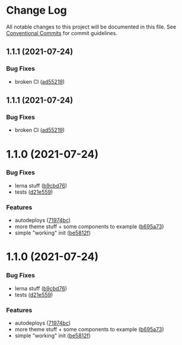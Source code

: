 # Change Log

All notable changes to this project will be documented in this file.
See [Conventional Commits](https://conventionalcommits.org) for commit guidelines.

## 1.1.1 (2021-07-24)


### Bug Fixes

* broken CI ([ad55219](https://github.com/JPBBots/censorbot-components/commit/ad552199c655970fa9b5c69aa016359a6bef6939))





## 1.1.1 (2021-07-24)


### Bug Fixes

* broken CI ([ad55219](https://github.com/JPBBots/censorbot-components/commit/ad552199c655970fa9b5c69aa016359a6bef6939))





# 1.1.0 (2021-07-24)


### Bug Fixes

* lerna stuff ([b9cbd76](https://github.com/JPBBots/censorbot-components/commit/b9cbd76d047c236e371c3d7e45e6c2f6e3b38e4a))
* tests ([d21e559](https://github.com/JPBBots/censorbot-components/commit/d21e55977a9e35df3a3f3aa182f1a15726f43149))


### Features

* autodeploys ([71974bc](https://github.com/JPBBots/censorbot-components/commit/71974bc5abdd294bc451aca81486ee1badd2f41c))
* more theme stuff + some components to example ([b695a73](https://github.com/JPBBots/censorbot-components/commit/b695a736ebdb01b615a77ad62f7fa055876fe34e))
* simple "working" init ([be5812f](https://github.com/JPBBots/censorbot-components/commit/be5812f22b312e352403a4ef90e3100290ddba23))





# 1.1.0 (2021-07-24)


### Bug Fixes

* lerna stuff ([b9cbd76](https://github.com/JPBBots/censorbot-components/commit/b9cbd76d047c236e371c3d7e45e6c2f6e3b38e4a))
* tests ([d21e559](https://github.com/JPBBots/censorbot-components/commit/d21e55977a9e35df3a3f3aa182f1a15726f43149))


### Features

* autodeploys ([71974bc](https://github.com/JPBBots/censorbot-components/commit/71974bc5abdd294bc451aca81486ee1badd2f41c))
* more theme stuff + some components to example ([b695a73](https://github.com/JPBBots/censorbot-components/commit/b695a736ebdb01b615a77ad62f7fa055876fe34e))
* simple "working" init ([be5812f](https://github.com/JPBBots/censorbot-components/commit/be5812f22b312e352403a4ef90e3100290ddba23))
